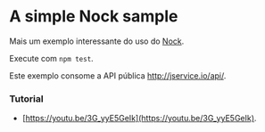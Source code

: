 # A simple Nock sample

Mais um exemplo interessante do uso do [Nock](https://github.com/nock/nock).

Execute com `npm test`.

Este exemplo consome a API pública http://jservice.io/api/.


### Tutorial

- [https://youtu.be/3G_yyE5GeIk](https://youtu.be/3G_yyE5GeIk). 

